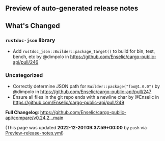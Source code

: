 ## Preview of auto-generated release notes
<!-- Release notes generated using configuration in .github/release.yml at main -->

## What's Changed
### `rustdoc-json` library
* Add `rustdoc_json::Builder::package_target()` to build for bin, test, bench, etc by @dimpolo in https://github.com/Enselic/cargo-public-api/pull/246
### Uncategorized
* Correctly determine JSON path for `Builder::package("foo@1.0.0")` by @dimpolo in https://github.com/Enselic/cargo-public-api/pull/247
* Ensure all files in the git repo ends with a newline char by @Enselic in https://github.com/Enselic/cargo-public-api/pull/249


**Full Changelog**: https://github.com/Enselic/cargo-public-api/compare/v0.24.2...main


(This page was updated **2022-12-20T09:37:59+00:00** by `push` via [Preview-release-notes.yml](https://github.com/Enselic/cargo-public-api/actions/runs/3739269242))
